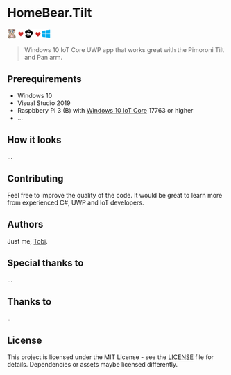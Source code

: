 # HomeBear.Tilt

<img src="docs/header.png" width="100" /> 

> Windows 10 IoT Core UWP app that works great with the Pimoroni Tilt and Pan arm.

## Prerequirements
- Windows 10
- Visual Studio 2019
- Raspbbery Pi 3 (B) with [Windows 10 IoT Core](https://developer.microsoft.com/en-us/windows/iot) 17763 or higher
- ...

## How it looks

...

## Contributing

Feel free to improve the quality of the code. It would be great to learn more from experienced C#, UWP and IoT developers.

## Authors

Just me, [Tobi]([https://tscholze.github.io).

## Special thanks to
...

## Thanks to

..

## License

This project is licensed under the MIT License - see the [LICENSE](LICENSE.md) file for details.
Dependencies or assets maybe licensed differently.